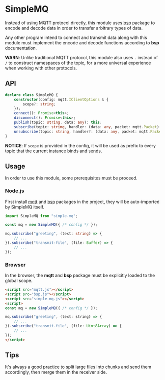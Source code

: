 # SimpleMQ

Instead of using MQTT protocol directly, this module uses
[bsp](https://github.com/hyurl/bsp) package to encode and decode data in order 
to transfer arbitrary types of data.

Any other program intend to connect and transmit data along with this module
must implement the encode and decode functions according to **bsp**
documentation.

**WARN**: Unlike traditional MQTT protocol, this module also uses `.` instead of
`/` to construct namespaces of the topic, for a more universal experience when
working with other protocols. 

## API

```ts
declare class SimpleMQ {
    constructor(config: mqtt.IClientOptions & {
        scope?: string;
    });
    connect(): Promise<this>;
    disconnect(): Promise<this>;
    publish(topic: string, data: any): this;
    subscribe(topic: string, handler: (data: any, packet: mqtt.Packet) => void): this;
    unsubscribe(topic: string, handler?: (data: any, packet: mqtt.Packet) => void): this;
}
```

**NOTICE**: If `scope` is provided in the config, it will be used as prefix to
every topic that the current instance binds and sends.

## Usage

In order to use this module, some prerequisites must be proceed.

### Node.js

First install [mqtt](https://github.com/mqttjs/MQTT.js#readme) and
[bsp](https://github.com/hyurl/bsp) packages in the project, they will be
auto-imported by SimpleMQ itself.

```ts
import SimpleMQ from "simple-mq";

const mq = new SimpleMQ({ /* config */ });

mq.subscribe("greeting", (text: string) => {
    // ...
}).subscribe("transmit-file", (file: Buffer) => {
    // ...
});
```

### Browser

In the browser, the **mqtt** and **bsp** package must be explicitly loaded to
the global scope.

```html
<script src="mqtt.js"></script>
<script src="bsp.js"></script>
<script src="simple-mq.js"></script>
<script>
const mq = new SimpleMQ({ /* config */ });

mq.subscribe("greeting", (text: string) => {
    // ...
}).subscribe("transmit-file", (file: Uint8Array) => {
    // ...
});
</script>
```

## Tips

It's always a good practice to split large files into chunks and send them
accordingly, then merge them in the receiver side.